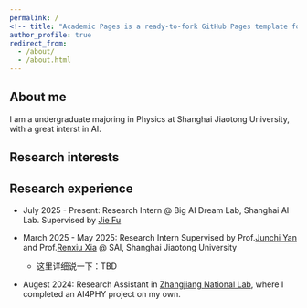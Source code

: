 ```yaml
---
permalink: /
<!-- title: "Academic Pages is a ready-to-fork GitHub Pages template for academic personal websites" -->
author_profile: true
redirect_from: 
  - /about/
  - /about.html
---
```


## About me

I am a undergraduate majoring in Physics at Shanghai Jiaotong University, with a great interst in AI.

<!-- ## Education
- BSc in Physics, Shanghai Jiaotong University, 2027 (Expected) -->

## Research interests




## Research experience
- July 2025 - Present: Research Intern @ Big AI Dream Lab, Shanghai AI Lab. Supervised by [Jie Fu](https://bigaidream.github.io/)

- March 2025 - May 2025: Research Intern Supervised by Prof.[Junchi Yan](https://thinklab.sjtu.edu.cn/) and Prof.[Renxiu Xia](https://scholar.google.com/citations?user=E520fqQAAAAJ&hl=zh-CN) @ SAI, Shanghai Jiaotong University

  - 这里详细说一下：TBD

- Augest 2024: Research Assistant in [Zhangjiang National Lab](https://www.zjlab.ac.cn/), where I completed an AI4PHY project on my own. 



